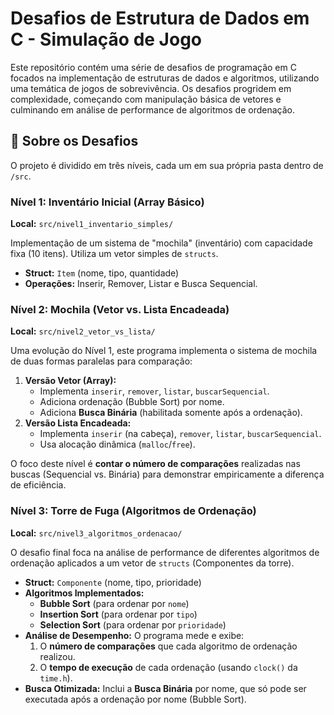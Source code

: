 # Desafios de Estrutura de Dados em C - Simulação de Jogo

Este repositório contém uma série de desafios de programação em C focados na implementação de estruturas de dados e algoritmos, utilizando uma temática de jogos de sobrevivência. Os desafios progridem em complexidade, começando com manipulação básica de vetores e culminando em análise de performance de algoritmos de ordenação.

## 🚀 Sobre os Desafios

O projeto é dividido em três níveis, cada um em sua própria pasta dentro de `/src`.

### Nível 1: Inventário Inicial (Array Básico)

**Local:** `src/nivel1_inventario_simples/`

Implementação de um sistema de "mochila" (inventário) com capacidade fixa (10 itens). Utiliza um vetor simples de `structs`.

* **Struct:** `Item` (nome, tipo, quantidade)
* **Operações:** Inserir, Remover, Listar e Busca Sequencial.

### Nível 2: Mochila (Vetor vs. Lista Encadeada)

**Local:** `src/nivel2_vetor_vs_lista/`

Uma evolução do Nível 1, este programa implementa o sistema de mochila de duas formas paralelas para comparação:

1.  **Versão Vetor (Array):**
    * Implementa `inserir`, `remover`, `listar`, `buscarSequencial`.
    * Adiciona ordenação (Bubble Sort) por nome.
    * Adiciona **Busca Binária** (habilitada somente após a ordenação).
2.  **Versão Lista Encadeada:**
    * Implementa `inserir` (na cabeça), `remover`, `listar`, `buscarSequencial`.
    * Usa alocação dinâmica (`malloc`/`free`).

O foco deste nível é **contar o número de comparações** realizadas nas buscas (Sequencial vs. Binária) para demonstrar empiricamente a diferença de eficiência.

### Nível 3: Torre de Fuga (Algoritmos de Ordenação)

**Local:** `src/nivel3_algoritmos_ordenacao/`

O desafio final foca na análise de performance de diferentes algoritmos de ordenação aplicados a um vetor de `structs` (Componentes da torre).

* **Struct:** `Componente` (nome, tipo, prioridade)
* **Algoritmos Implementados:**
    * **Bubble Sort** (para ordenar por `nome`)
    * **Insertion Sort** (para ordenar por `tipo`)
    * **Selection Sort** (para ordenar por `prioridade`)
* **Análise de Desempenho:** O programa mede e exibe:
    1.  O **número de comparações** que cada algoritmo de ordenação realizou.
    2.  O **tempo de execução** de cada ordenação (usando `clock()` da `time.h`).
* **Busca Otimizada:** Inclui a **Busca Binária** por nome, que só pode ser executada após a ordenação por nome (Bubble Sort).
